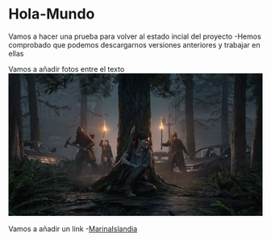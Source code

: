 # Hola-Mundo

Vamos a hacer una prueba para volver al estado incial del proyecto
  -Hemos comprobado que podemos descargarnos versiones anteriores y trabajar en ellas

Vamos a añadir fotos entre el texto
  ![Descripcion de la imagen](TheLastofUs/EllieMachete.jpeg)

Vamos a añadir un link
  -[MarinaIslandia](https://github.com/MarinaIslandia/Hola-Mundo)
